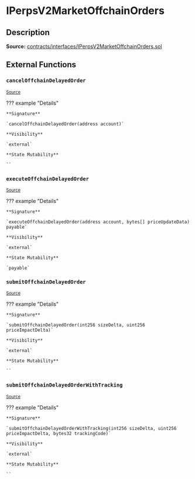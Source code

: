 # IPerpsV2MarketOffchainOrders

## Description

**Source:** [contracts/interfaces/IPerpsV2MarketOffchainOrders.sol](https://github.com/Synthetixio/synthetix/tree/v2.83.1/contracts/interfaces/IPerpsV2MarketOffchainOrders.sol)

## External Functions

### `cancelOffchainDelayedOrder`

<sub>[Source](https://github.com/Synthetixio/synthetix/tree/v2.83.1/contracts/interfaces/IPerpsV2MarketOffchainOrders.sol#L13)</sub>

??? example "Details"

    **Signature**

    `cancelOffchainDelayedOrder(address account)`

    **Visibility**

    `external`

    **State Mutability**

    ``

### `executeOffchainDelayedOrder`

<sub>[Source](https://github.com/Synthetixio/synthetix/tree/v2.83.1/contracts/interfaces/IPerpsV2MarketOffchainOrders.sol#L15)</sub>

??? example "Details"

    **Signature**

    `executeOffchainDelayedOrder(address account, bytes[] priceUpdateData) payable`

    **Visibility**

    `external`

    **State Mutability**

    `payable`

### `submitOffchainDelayedOrder`

<sub>[Source](https://github.com/Synthetixio/synthetix/tree/v2.83.1/contracts/interfaces/IPerpsV2MarketOffchainOrders.sol#L5)</sub>

??? example "Details"

    **Signature**

    `submitOffchainDelayedOrder(int256 sizeDelta, uint256 priceImpactDelta)`

    **Visibility**

    `external`

    **State Mutability**

    ``

### `submitOffchainDelayedOrderWithTracking`

<sub>[Source](https://github.com/Synthetixio/synthetix/tree/v2.83.1/contracts/interfaces/IPerpsV2MarketOffchainOrders.sol#L7)</sub>

??? example "Details"

    **Signature**

    `submitOffchainDelayedOrderWithTracking(int256 sizeDelta, uint256 priceImpactDelta, bytes32 trackingCode)`

    **Visibility**

    `external`

    **State Mutability**

    ``

